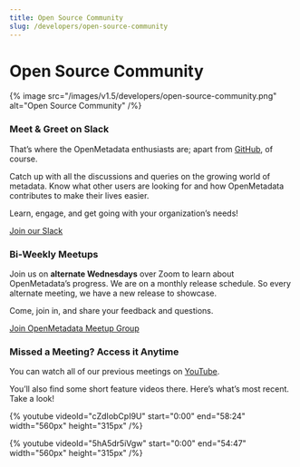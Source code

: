 ```yaml
---
title: Open Source Community
slug: /developers/open-source-community
---
```


# Open Source Community

{% image src="/images/v1.5/developers/open-source-community.png" alt="Open Source Community" /%}

### Meet & Greet on Slack
That’s where the OpenMetadata enthusiasts are;
apart from [GitHub](https://github.com/open-metadata/OpenMetadata), of course.

Catch up with all the discussions and queries on the growing world of metadata. Know what other users are looking for and how OpenMetadata contributes to make their lives easier.

Learn, engage, and get going with your organization’s needs!

[Join our Slack](https://slack.open-metadata.org/)

### Bi-Weekly Meetups
Join us on **alternate Wednesdays** over Zoom to learn about OpenMetadata’s progress. We are on a monthly release schedule. So every alternate meeting, we have a new release to showcase.

Come, join in, and share your feedback and questions.

[Join OpenMetadata Meetup Group](https://www.meetup.com/openmetadata-meetup-group/)

### Missed a Meeting? Access it Anytime
You can watch all of our previous meetings on [YouTube](https://www.youtube.com/channel/UCASsxvcVlbxzT-nd2Vh2ocg/featured).

You’ll also find some short feature videos there. Here’s what’s most recent. Take a look!

{% youtube videoId="cZdIobCpI9U" start="0:00" end="58:24" width="560px" height="315px" /%}

{% youtube videoId="5hA5dr5iVgw" start="0:00" end="54:47" width="560px" height="315px" /%}